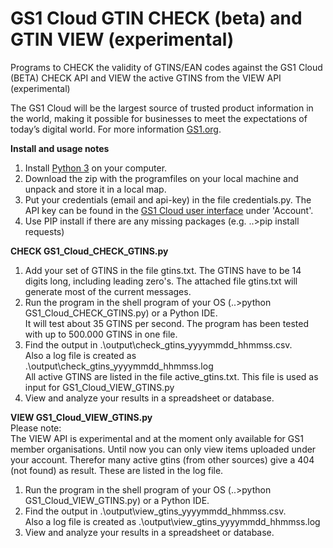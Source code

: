 # GS1 Cloud GTIN CHECK (beta) and GTIN VIEW (experimental)

Programs to CHECK the validity of GTINS/EAN codes against the GS1 Cloud (BETA) CHECK API and VIEW the active GTINS from the VIEW API (experimental)

The GS1 Cloud will be the largest source of trusted product information in the world, making it possible for businesses to meet the expectations of today’s digital world.
For more information  <a href="https://www.gs1.org/services/gs1-cloud" target="_blank">GS1.org</a>.

**Install and usage notes**
1. Install <a href="https://www.python.org/" target="_blank">Python 3</a> on your computer. 
2. Download the zip with the programfiles on your local machine and unpack and store it in a local map.
3. Put your credentials (email and api-key) in the file credentials.py. 
   The API key can be found in the <a href="https://cloud.gs1.org/gs1-portal/" target="_blank">GS1 Cloud user interface</a> 
   under 'Account'.
4. Use PIP install if there are any missing packages (e.g. ..>pip install requests)

**CHECK GS1_Cloud_CHECK_GTINS.py**
1. Add your set of GTINS in the file gtins.txt. 
   The GTINS have to be 14 digits long, including leading zero's. The attached file gtins.txt will generate most of the current messages.
2. Run the program in the shell program of your OS (..>python GS1_Cloud_CHECK_GTINS.py) or a Python IDE.<br>
   It will test about 35 GTINS per second. The program has been tested with up to 500.000 GTINS in one file.
3. Find the output in .\output\check_gtins_yyyymmdd_hhmmss.csv.<br>
   Also a log file is created as .\output\check_gtins_yyyymmdd_hhmmss.log<br>
   All active GTINS are listed in the file active_gtins.txt. This file is used as input for GS1_Cloud_VIEW_GTINS.py
4. View and analyze your results in a spreadsheet or database.

**VIEW GS1_Cloud_VIEW_GTINS.py**<br>
Please note:<br>
The VIEW API is experimental and at the moment only available for GS1 member organisations.
Until now you can only view items uploaded under your account. Therefor many active gtins (from other sources) 
give a 404 (not found) as result. These are listed in the log file.  

1. Run the program in the shell program of your OS (..>python GS1_Cloud_VIEW_GTINS.py) or a Python IDE. 
2. Find the output in .\output\view_gtins_yyyymmdd_hhmmss.csv.<br>
   Also a log file is created as .\output\view_gtins_yyyymmdd_hhmmss.log<br>
3. View and analyze your results in a spreadsheet or database.
